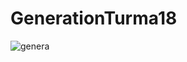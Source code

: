 # **GenerationTurma18**

![genera](https://user-images.githubusercontent.com/69875036/110677344-d3f35200-81b3-11eb-89c6-e8fade17f825.png)
